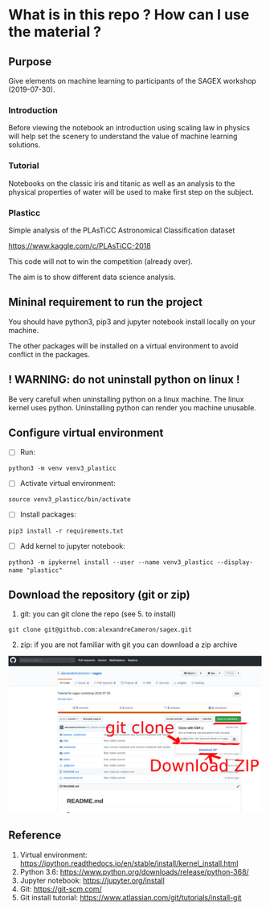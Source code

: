 # What is in this repo ? How can I use the material ?

## Purpose

Give elements on machine learning to participants of the SAGEX workshop (2019-07-30). 

### Introduction

Before viewing the notebook an introduction using scaling law in physics will help set the scenery to understand the value of machine learning solutions.


### Tutorial

Notebooks on the classic iris and titanic as well as an analysis to the physical properties of water will be used to make first step on the subject.

### Plasticc

Simple analysis of the PLAsTiCC Astronomical Classification dataset

https://www.kaggle.com/c/PLAsTiCC-2018


This code will not to win the competition (already over). 

The aim is to show different data science analysis.

## Mininal requirement to run the project

You should have python3, pip3 and jupyter notebook install locally on your machine.

The other packages will be installed on a virtual environment to avoid conflict in the packages.

## ! WARNING: do **not** uninstall python on linux !

Be very carefull when uninstalling python on a linux machine. The linux kernel uses python. Uninstalling python can render you machine unusable.


## Configure virtual environment

* [ ] Run:

```
python3 -m venv venv3_plasticc
```

* [ ] Activate virtual environment:

```
source venv3_plasticc/bin/activate
```

* [ ] Install packages:

```
pip3 install -r requirements.txt 
```

* [ ] Add kernel to jupyter notebook:

```
python3 -m ipykernel install --user --name venv3_plasticc --display-name "plasticc"
```

## Download the repository (git or zip)

1. git: you can git clone the repo (see 5. to install)

```
git clone git@github.com:alexandreCameron/sagex.git
```

2. zip: if you are not familiar with git you can download a zip archive

![Alt text](src/download_repo.png?raw=true "Download repo")

## Reference

1. Virtual environment: https://ipython.readthedocs.io/en/stable/install/kernel_install.html
2. Python 3.6: https://www.python.org/downloads/release/python-368/
3. Jupyter notebook: https://jupyter.org/install
4. Git: https://git-scm.com/
5. Git install tutorial: https://www.atlassian.com/git/tutorials/install-git
